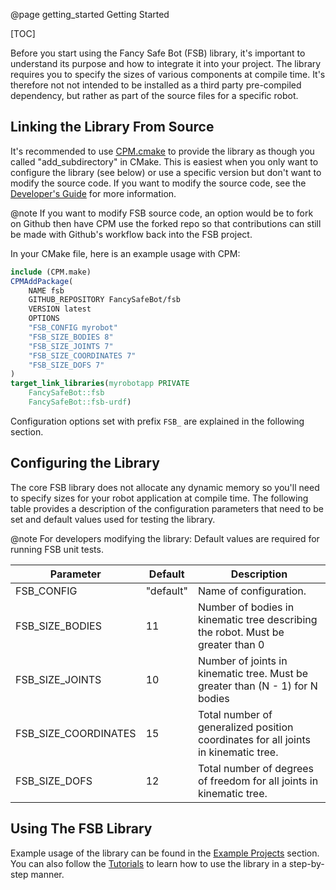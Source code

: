 @page getting_started Getting Started

[TOC]

Before you start using the Fancy Safe Bot (FSB) library, it's important to understand its purpose and how to integrate it into your project. The library requires you to specify the sizes of various components at compile time. It's therefore not not intended to be installed as a third party pre-compiled dependency, but rather as part of the source files for a specific robot.

## Linking the Library From Source

It's recommended to use [CPM.cmake](https://github.com/cpm-cmake/CPM.cmake) to provide the library as though you called "add_subdirectory" in CMake. This is easiest when you only want to configure the library (see below) or use a specific version but don't want to modify the source code. If you want to modify the source code, see the [Developer's Guide](/developers_guide.html) for more information.

@note
If you want to modify FSB source code, an option would be to fork on Github then have CPM use the forked repo so that contributions can still be made with Github's workflow back into the FSB project.

In your CMake file, here is an example usage with CPM:

```cmake
include (CPM.make)
CPMAddPackage(
    NAME fsb
    GITHUB_REPOSITORY FancySafeBot/fsb
    VERSION latest
    OPTIONS
    "FSB_CONFIG myrobot"
    "FSB_SIZE_BODIES 8"
    "FSB_SIZE_JOINTS 7"
    "FSB_SIZE_COORDINATES 7"
    "FSB_SIZE_DOFS 7"
)
target_link_libraries(myrobotapp PRIVATE
    FancySafeBot::fsb
    FancySafeBot::fsb-urdf)
```

Configuration options set with prefix `FSB_` are explained in the following section.

## Configuring the Library

The core FSB library does not allocate any dynamic memory so you'll need to specify sizes for your robot application at compile time. The following table provides a description of the configuration parameters that need to be set and default values used for testing the library.

@note
For developers modifying the library: Default values are required for running FSB unit tests.

| Parameter            | Default   | Description                  |
|----------------------|-----------|------------------------------|
| FSB_CONFIG           | "default" | Name of configuration.       |
| FSB_SIZE_BODIES      | 11        | Number of bodies in kinematic tree describing the robot. Must be greater than 0 |
| FSB_SIZE_JOINTS      | 10        | Number of joints in kinematic tree. Must be greater than (N - 1) for N bodies |
| FSB_SIZE_COORDINATES | 15        | Total number of generalized position coordinates for all joints in kinematic tree. |
| FSB_SIZE_DOFS        | 12        | Total number of degrees of freedom for all joints in kinematic tree. |

## Using The FSB Library

Example usage of the library can be found in the [Example Projects](example_projects.html) section. You can also follow the [Tutorials](/tutorials.html) to learn how to use the library in a step-by-step manner.

